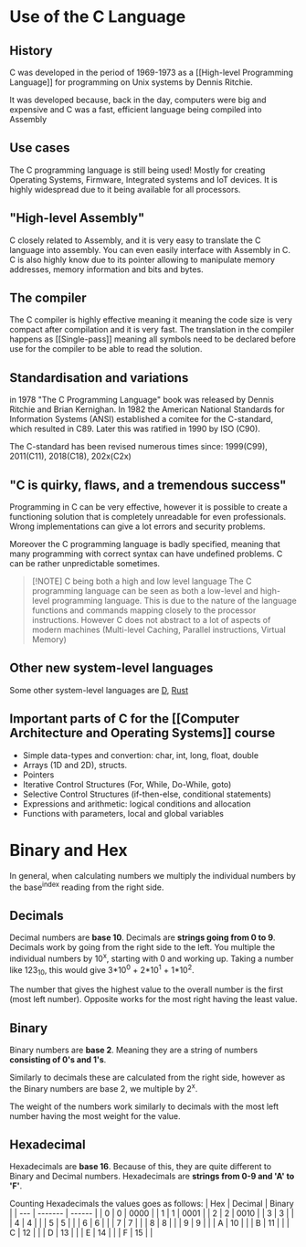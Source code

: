 # Use of the C Language

## History
C was developed in the period of 1969-1973 as a [[High-level Programming Language]] for programming on Unix systems by Dennis Ritchie.

It was developed because, back in the day, computers were big and expensive and C was a fast, efficient language being compiled into Assembly

## Use cases
The C programming language is still being used! Mostly for creating Operating Systems, Firmware, Integrated systems and IoT devices. It is highly widespread due to it being available for all processors.

## "High-level Assembly"
C closely related to Assembly, and it is very easy to translate the C language into assembly. You can even easily interface with Assembly in C. C is also highly know due to its pointer allowing to manipulate memory addresses, memory information and bits and bytes.

## The compiler
The C compiler is highly effective meaning it meaning the code size is very compact after compilation and it is very fast.
The translation in the compiler happens as [[Single-pass]] meaning  all symbols need to be declared before use for the compiler to be able to read the solution.

## Standardisation and variations
in 1978 "The C Programming Language" book was released by Dennis Ritchie and Brian Kernighan.
In 1982 the American National Standards for Information Systems (ANSI) established a comitee for the C-standard, which resulted in C89. Later this was ratified in 1990 by ISO (C90).

The C-standard has been revised numerous times since: 1999(C99), 2011(C11), 2018(C18), 202x(C2x)

## "C is quirky, flaws, and a tremendous success"
Programming in C can be very effective, however it is possible to create a functioning solution that is completely unreadable for even professionals. Wrong implementations can give a lot errors and security problems.

Moreover the C programming language is badly specified, meaning that many programming with correct syntax can have undefined problems. C can be rather unpredictable sometimes.


> [!NOTE] C being both a high and low level language
> The C programming language can be seen as both a low-level and high-level programming language. This is due to the nature of the language functions and commands mapping closely to the processor instructions. However C does not abstract to a lot of aspects of modern machines (Multi-level Caching, Parallel instructions, Virtual Memory)


## Other new system-level languages
Some other system-level languages are [D](https://dlang.org/overview.html), [Rust](https://www.rust-lang.org/)

## **Important parts of C for the [[Computer Architecture and Operating Systems]] course**
* Simple data-types and convertion: char, int, long, float, double
* Arrays (1D and 2D), structs.
* Pointers
* Iterative Control Structures (For, While, Do-While, goto)
* Selective Control Structures (if-then-else, conditional statements)
* Expressions and arithmetic: logical conditions and allocation
* Functions with parameters, local and global variables

# Binary and Hex
In general, when calculating numbers we multiply the individual numbers by the base<sup>index</sup> reading from the right side.

## Decimals
Decimal numbers are **base 10**. Decimals are **strings going from 0 to 9**.
Decimals work by going from the right side to the left. You multiple the individual numbers by 10<sup>x</sup>, starting with 0 and working up.
Taking a number like 123<sub>10</sub>, this would give 3\*10<sup>0</sup> + 2\*10<sup>1</sup> + 1\*10<sup>2</sup>.

The number that gives the highest value to the overall number is the first (most left number). Opposite works for the most right having the least value.

## Binary
Binary numbers are **base 2**. Meaning they are a string of numbers **consisting of 0's and 1's**.

Similarly to decimals these are calculated from the right side, however as the Binary numbers are base 2, we multiple by 2<sup>x</sup>.

The weight of the numbers work similarly to decimals with the most left number having the most weight for the value.

## Hexadecimal
Hexadecimals are **base 16**. Because of this, they are quite different to Binary and Decimal numbers. Hexadecimals are **strings from 0-9 and 'A' to 'F'**.

Counting Hexadecimals the values goes as follows:
| Hex | Decimal | Binary |
| --- | ------- | ------ |
| 0   | 0       | 0000   |
| 1   | 1       | 0001   |
| 2   | 2       | 0010   |
| 3   | 3       |        |
| 4   | 4       |        |
| 5   | 5       |        |
| 6   | 6       |        |
| 7   | 7       |        |
| 8   | 8       |        |
| 9   | 9       |        |
| A   | 10      |        |
| B   | 11      |        |
| C   | 12      |        |
| D   | 13      |        |
| E   | 14      |        |
| F   | 15      |        |
